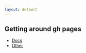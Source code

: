 ```yaml
---
layout: default
---
```


## Getting around gh pages

- [Docs](docs/index.md)
- [Other](docs/other.md)
